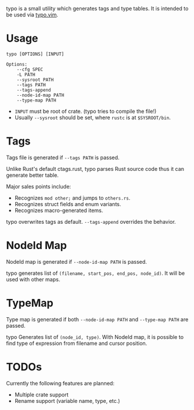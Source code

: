 typo is a small utility which generates tags and type tables.
It is intended to be used via [typo.vim](https://github.com/klutzy/typo.vim).

# Usage

```
typo [OPTIONS] [INPUT]

Options:
    --cfg SPEC
    -L PATH
    --sysroot PATH
    --tags PATH
    --tags-append
    --node-id-map PATH
    --type-map PATH
```

-   `INPUT` must be root of crate. (typo tries to compile the file!)
-   Usually `--sysroot` should be set, where `rustc` is at `$SYSROOT/bin`.

# Tags

Tags file is generated if `--tags PATH` is passed.

Unlike Rust's default ctags.rust, typo parses Rust source code thus it can
generate better table.

Major sales points include:

-   Recognizes `mod other;` and jumps to `others.rs`.
-   Recognizes struct fields and enum variants.
-   Recognizes macro-generated items.

typo overwrites tags as default. `--tags-append` overrides the behavior.

# NodeId Map

NodeId map is generated if `--node-id-map PATH` is passed.

typo generates list of `(filename, start_pos, end_pos, node_id)`.
It will be used with other maps.

# TypeMap

Type map is generated if both `--node-id-map PATH` and `--type-map PATH` are
passed.

typo Generates list of `(node_id, type)`.
With NodeId map, it is possible to find type of expression from filename and
cursor position.

# TODOs

Currently the following features are planned:

-   Multiple crate support
-   Rename support (variable name, type, etc.)
